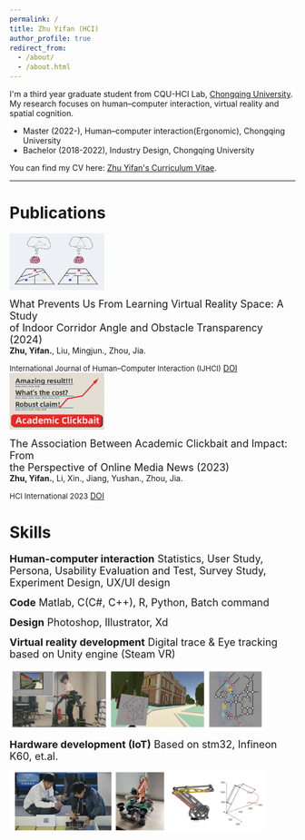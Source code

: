 ```yaml
---
permalink: /
title: Zhu Yifan (HCI)
author_profile: true
redirect_from:
  - /about/
  - /about.html
---
```

I'm a third year graduate student from CQU-HCI Lab, [Chongqing University](https://www.cqu.edu.cn/). My research focuses on human–computer interaction, virtual reality and spatial cognition.

- Master (2022-), Human–computer interaction(Ergonomic), Chongqing University
- Bachelor (2018-2022), Industry Design, Chongqing University

You can find my CV here: [Zhu Yifan's Curriculum Vitae](../assets/Zhuyifan_cv_Web.pdf).

---

# Publications
<div style="display: flex; flex-wrap: wrap; align-items: center">
  <img src="../images/Fig abstract-02.png" alt="Image 1" width="167" height="100">
   <p><font color = "white">1</font></p>
   <p><font size = 4>What Prevents Us From Learning Virtual Reality Space: A Study<br> of Indoor Corridor Angle and Obstacle Transparency (2024)</font><br><b>Zhu, Yifan.</b>, Liu, Mingjun., Zhou, Jia.</p>
</div>
<font size = 2>International Journal of Human–Computer Interaction (IJHCI)</font> 
<a href="https://www.tandfonline.com/doi/abs/10.1080/10447318.2024.2364473/">DOI</a>
<br>
<div style="display: flex; flex-wrap: wrap;">
  <img src="../images/Fig abstract-01.png" alt="Image 1" width="167" height="100">
   <p><font color = "white">1</font></p>
   <p><font size = 4>The Association Between Academic Clickbait and Impact: From<br> the Perspective of Online Media News (2023)</font><br><b>Zhu, Yifan.</b>, Li, Xin., Jiang, Yushan., Zhou, Jia.</p>
</div>
<font size = 2>HCI International 2023</font>
<a href="https://doi.org/10.1007/978-3-031-48044-7_32">DOI</a>


# Skills
<p><font size = 4><b>Human-computer interaction</b>
Statistics, User Study, Persona, Usability Evaluation and Test, Survey Study, Experiment Design, UX/UI design</font></p>
<p><font size = 4> <b>Code</b>
Matlab, C(C#, C++), R, Python, Batch command</font></p>
<p><font size = 4> <b>Design</b>
Photoshop, Illustrator, Xd</font></p>
<p><font size = 4><b>Virtual reality development</b>
Digital trace & Eye tracking based on Unity engine (Steam VR) </font></p>
<div style="display: flex; flex-wrap: wrap;">
  <img src="../images/Skills-2.png" alt="Image 1" width="450" height="110">
</div>
<p><font size = 4><b>Hardware development (IoT)</b>
Based on stm32, Infineon K60, et.al. </font></p>
<div style="display: flex; flex-wrap: wrap;">
  <img src="../images/Skills-1.png" alt="Image 1" width="450" height="110">
</div>
